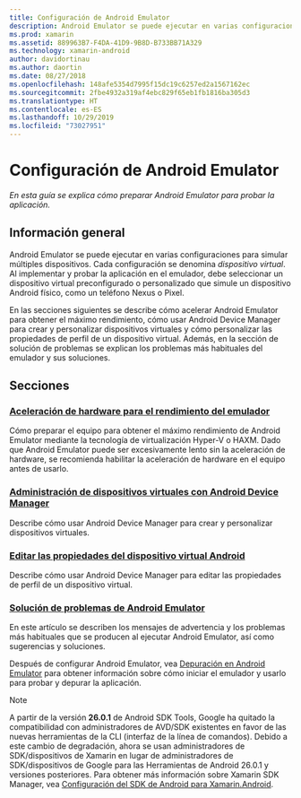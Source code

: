 ```yaml
---
title: Configuración de Android Emulator
description: Android Emulator se puede ejecutar en varias configuraciones para simular múltiples dispositivos. En esta guía se explica cómo preparar Android Emulator para probar la aplicación.
ms.prod: xamarin
ms.assetid: 889963B7-F4DA-41D9-9B8D-B733BB71A329
ms.technology: xamarin-android
author: davidortinau
ms.author: daortin
ms.date: 08/27/2018
ms.openlocfilehash: 148afe5354d7995f15dc19c6257ed2a1567162ec
ms.sourcegitcommit: 2fbe4932a319af4ebc829f65eb1fb1816ba305d3
ms.translationtype: HT
ms.contentlocale: es-ES
ms.lasthandoff: 10/29/2019
ms.locfileid: "73027951"
---
```

# <a name="android-emulator-setup"></a>Configuración de Android Emulator

_En esta guía se explica cómo preparar Android Emulator para probar la aplicación._

## <a name="overview"></a>Información general

Android Emulator se puede ejecutar en varias configuraciones para simular múltiples dispositivos. Cada configuración se denomina _dispositivo virtual_. Al implementar y probar la aplicación en el emulador, debe seleccionar un dispositivo virtual preconfigurado o personalizado que simule un dispositivo Android físico, como un teléfono Nexus o Pixel.

En las secciones siguientes se describe cómo acelerar Android Emulator para obtener el máximo rendimiento, cómo usar Android Device Manager para crear y personalizar dispositivos virtuales y cómo personalizar las propiedades de perfil de un dispositivo virtual. Además, en la sección de solución de problemas se explican los problemas más habituales del emulador y sus soluciones.

## <a name="sections"></a>Secciones

### <a name="hardware-acceleration-for-emulator-performanceandroidget-startedinstallationandroid-emulatorhardware-accelerationmd"></a>[Aceleración de hardware para el rendimiento del emulador](~/android/get-started/installation/android-emulator/hardware-acceleration.md)

Cómo preparar el equipo para obtener el máximo rendimiento de Android Emulator mediante la tecnología de virtualización Hyper-V o HAXM. Dado que Android Emulator puede ser excesivamente lento sin la aceleración de hardware, se recomienda habilitar la aceleración de hardware en el equipo antes de usarlo.

### <a name="managing-virtual-devices-with-the-android-device-managerandroidget-startedinstallationandroid-emulatordevice-managermd"></a>[Administración de dispositivos virtuales con Android Device Manager](~/android/get-started/installation/android-emulator/device-manager.md)

Describe cómo usar Android Device Manager para crear y personalizar dispositivos virtuales.

### <a name="editing-android-virtual-device-propertiesandroidget-startedinstallationandroid-emulatordevice-propertiesmd"></a>[Editar las propiedades del dispositivo virtual Android](~/android/get-started/installation/android-emulator/device-properties.md)

Describe cómo usar Android Device Manager para editar las propiedades de perfil de un dispositivo virtual.

### <a name="android-emulator-troubleshootingandroidget-startedinstallationandroid-emulatortroubleshootingmd"></a>[Solución de problemas de Android Emulator](~/android/get-started/installation/android-emulator/troubleshooting.md)

En este artículo se describen los mensajes de advertencia y los problemas más habituales que se producen al ejecutar Android Emulator, así como sugerencias y soluciones.

Después de configurar Android Emulator, vea [Depuración en Android Emulator](~/android/deploy-test/debugging/debug-on-emulator.md) para obtener información sobre cómo iniciar el emulador y usarlo para probar y depurar la aplicación.

> [!NOTE]
> A partir de la versión **26.0.1** de Android SDK Tools, Google ha quitado la compatibilidad con administradores de AVD/SDK existentes en favor de las nuevas herramientas de la CLI (interfaz de la línea de comandos). Debido a este cambio de degradación, ahora se usan administradores de SDK/dispositivos de Xamarin en lugar de administradores de SDK/dispositivos de Google para las Herramientas de Android 26.0.1 y versiones posteriores. Para obtener más información sobre Xamarin SDK Manager, vea [Configuración del SDK de Android para Xamarin.Android](~/android/get-started/installation/android-sdk.md).
